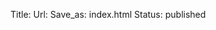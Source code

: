 Title:
Url:
Save_as: index.html
Status: published

<script src="https://cdn.rawgit.com/arecarn/pong.js/8f42885d4784d9745efe11200ec077c3e459a078/pong.js"></script>
<center>
<div id="pong"></div>
<script> main(); </script>
</center>
